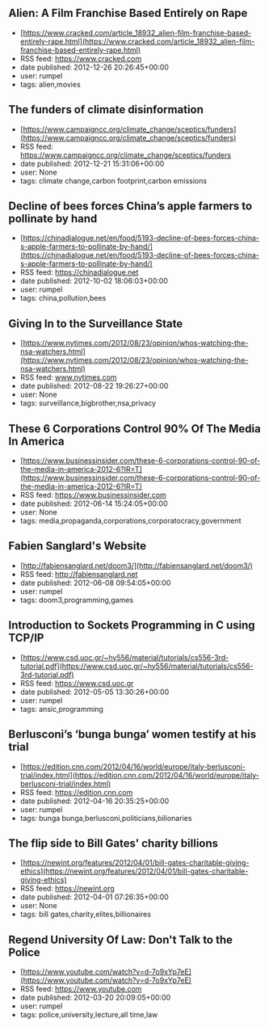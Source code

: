 ## Alien: A Film Franchise Based Entirely on Rape
 - [https://www.cracked.com/article_18932_alien-film-franchise-based-entirely-rape.html](https://www.cracked.com/article_18932_alien-film-franchise-based-entirely-rape.html)
 - RSS feed: https://www.cracked.com
 - date published: 2012-12-26 20:26:45+00:00
 - user: rumpel
 - tags: alien,movies


## The funders of climate disinformation
 - [https://www.campaigncc.org/climate_change/sceptics/funders](https://www.campaigncc.org/climate_change/sceptics/funders)
 - RSS feed: https://www.campaigncc.org/climate_change/sceptics/funders
 - date published: 2012-12-21 15:31:06+00:00
 - user: None
 - tags: climate change,carbon footprint,carbon emissions


## Decline of bees forces China’s apple farmers to pollinate by hand
 - [https://chinadialogue.net/en/food/5193-decline-of-bees-forces-china-s-apple-farmers-to-pollinate-by-hand/](https://chinadialogue.net/en/food/5193-decline-of-bees-forces-china-s-apple-farmers-to-pollinate-by-hand/)
 - RSS feed: https://chinadialogue.net
 - date published: 2012-10-02 18:06:03+00:00
 - user: rumpel
 - tags: china,pollution,bees


## Giving In to the Surveillance State
 - [https://www.nytimes.com/2012/08/23/opinion/whos-watching-the-nsa-watchers.html](https://www.nytimes.com/2012/08/23/opinion/whos-watching-the-nsa-watchers.html)
 - RSS feed: www.nytimes.com
 - date published: 2012-08-22 19:26:27+00:00
 - user: None
 - tags: surveillance,bigbrother,nsa,privacy


## These 6 Corporations Control 90% Of The Media In America
 - [https://www.businessinsider.com/these-6-corporations-control-90-of-the-media-in-america-2012-6?IR=T](https://www.businessinsider.com/these-6-corporations-control-90-of-the-media-in-america-2012-6?IR=T)
 - RSS feed: https://www.businessinsider.com
 - date published: 2012-06-14 15:24:05+00:00
 - user: None
 - tags: media,propaganda,corporations,corporatocracy,government


## Fabien Sanglard's Website
 - [http://fabiensanglard.net/doom3/](http://fabiensanglard.net/doom3/)
 - RSS feed: http://fabiensanglard.net
 - date published: 2012-06-08 09:54:05+00:00
 - user: rumpel
 - tags: doom3,programming,games


## Introduction to Sockets Programming in C using TCP/IP
 - [https://www.csd.uoc.gr/~hy556/material/tutorials/cs556-3rd-tutorial.pdf](https://www.csd.uoc.gr/~hy556/material/tutorials/cs556-3rd-tutorial.pdf)
 - RSS feed: https://www.csd.uoc.gr
 - date published: 2012-05-05 13:30:26+00:00
 - user: rumpel
 - tags: ansic,programming


## Berlusconi’s ‘bunga bunga’ women testify at his trial
 - [https://edition.cnn.com/2012/04/16/world/europe/italy-berlusconi-trial/index.html](https://edition.cnn.com/2012/04/16/world/europe/italy-berlusconi-trial/index.html)
 - RSS feed: https://edition.cnn.com
 - date published: 2012-04-16 20:35:25+00:00
 - user: rumpel
 - tags: bunga bunga,berlusconi,politicians,bilionaries


## The flip side to Bill Gates' charity billions
 - [https://newint.org/features/2012/04/01/bill-gates-charitable-giving-ethics](https://newint.org/features/2012/04/01/bill-gates-charitable-giving-ethics)
 - RSS feed: https://newint.org
 - date published: 2012-04-01 07:26:35+00:00
 - user: None
 - tags: bill gates,charity,elites,billionaires


## Regend University Of Law: Don't Talk to the Police
 - [https://www.youtube.com/watch?v=d-7o9xYp7eE](https://www.youtube.com/watch?v=d-7o9xYp7eE)
 - RSS feed: https://www.youtube.com
 - date published: 2012-03-20 20:09:05+00:00
 - user: rumpel
 - tags: police,university,lecture,all time,law

